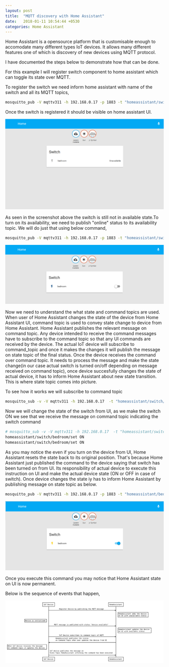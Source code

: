 ```yaml
---
layout: post
title:  "MQTT discovery with Home Assistant"
date:   2018-01-11 10:54:44 +0530
categories: Home Assistant
---
```



Home Assistant is a opensource platform that is customisable enough to accomodate many different types IoT devices.
It allows many different features one of which is discovery of new devices using MQTT protocol.

I have documented the steps below to demonstrate how that can be done. 

For this example I will register switch component to home assistant which can toggle its state over MQTT.

To register the switch we need inform home assistant with name of the switch and all its MQTT topics,

```bash
mosquitto_pub -V mqttv311 -h 192.168.0.17 -p 1883 -t "homeassistant/switch/bedroom/config" -m '{"name": "bedroom", "command_topic": "homeassistant/switch/bedroom/set", "payload_on": "ON", "payload_off": "OFF", "availability_topic": "homeassistant/switch/bedroom/available", "state_topic": "homeassistant/bedroom/state"}'
```
Once the switch is registered it should be visible on home assistant UI.

![switch-registered]

[switch-registered]:/images/1_switch_registered.png

As seen in the screenshot above the switch is still not in available state.To turn on its availability, we need to publish "online" status to its availability topic. We will do just that using below command, 

```bash
mosquitto_pub -V mqttv311 -h 192.168.0.17 -p 1883 -t "homeassistant/switch/bedroom/available" -m "online"
```

![switch-online]

[switch-online]:/images/2_switch_available_online.png

Now we need to understand the what state and command topics are used.  When user of Home Assistant changes the state of the device from Home Assistant UI, command topic is used to convey state change to device from Home Assistant. Home Assistant publishes the relevant message on command topic. Any device intended to receive the command messages have to subscribe to the command topic so that any UI commands are received by the device. 
The actual IoT device will subscribe to command_topic and once it makes the changes it will publish the message on state topic of the final status.
Once the device receives the command over command topic. It needs to process the message and make the state change(in our case actual switch is turned on/off depending on message received on command topic), once device succesfully changes the state of actual device, it has to inform Home Assistant about new state transition. This is where state topic comes into picture.

To see how it works we will subscribe to command topic

``` bash
mosquitto_sub -v -V mqttv311 -h 192.168.0.17  -t "homeassistant/switch/bedroom/set"
```

Now we will change the state of the switch from UI, as we make the switch ON we see that we receive the message on command topic indicating the switch command

```bash
# mosquitto_sub -v -V mqttv311 -h 192.168.0.17  -t "homeassistant/switch/bedroom/set"
homeassistant/switch/bedroom/set ON
homeassistant/switch/bedroom/set ON
```

As you may notice the even if you turn on the device from UI, Home Assistant resets the state back to its original position. That's because Home Assistant just published the command to the device saying that switch has been turned on from UI. Its responsibility of actual device to execute this instruction on UI and make the actual device state (ON or OFF in case of switch). Once device changes the state iy has to inform Home Assistant by publishing message on state topic as below.

```bash
mosquitto_pub -V mqttv311 -h 192.168.0.17 -p 1883 -t "homeassistant/bedroom/state" -m "ON"
```

![switch-turn-on]

[switch-turn-on]:/images/3_switch_turned_on.png

Once you execute this command you may notice that Home Assistant state on UI is now permanent.

Below is the sequence of events that happen,

![home_assistant_discovery_sequence_diagram]

[home_assistant_discovery_sequence_diagram]:/images/home_assistant_discovery_Sequence_diagram.svg



